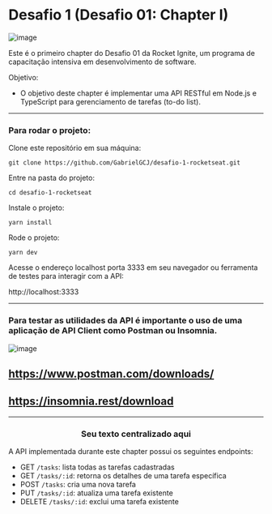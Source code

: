 # Desafio 1 (Desafio 01: Chapter I)

![image](https://user-images.githubusercontent.com/91347602/232902040-1eb12147-f163-4dd8-bf03-0d2cd96cefb7.png)

Este é o primeiro chapter do Desafio 01 da Rocket Ignite, um programa de capacitação intensiva em desenvolvimento de software.

Objetivo:

- O objetivo deste chapter é implementar uma API RESTful em Node.js e TypeScript para gerenciamento de tarefas (to-do list).

---

### Para rodar o projeto:

Clone este repositório em sua máquina:

`git clone https://github.com/GabrielGCJ/desafio-1-rocketseat.git`

Entre na pasta do projeto:

`cd desafio-1-rocketseat`

Instale o projeto:

`yarn install`

Rode o projeto:

`yarn dev`

Acesse o endereço localhost porta 3333 em seu navegador ou ferramenta de testes para interagir com a API:

http://localhost:3333

---

### Para testar as utilidades da API é importante o uso de uma aplicação de API Client como Postman ou Insomnia.

![image](https://user-images.githubusercontent.com/91347602/232907354-81bfa735-8b77-45b0-a624-9964122a11bc.png)

## https://www.postman.com/downloads/

## https://insomnia.rest/download

---
<center><h3>Seu texto centralizado aqui</h3></center>
A API implementada durante este chapter possui os seguintes endpoints:

- GET `/tasks`: lista todas as tarefas cadastradas
- GET `/tasks/:id`: retorna os detalhes de uma tarefa específica
- POST `/tasks`: cria uma nova tarefa
- PUT `/tasks/:id`: atualiza uma tarefa existente
- DELETE `/tasks/:id`: exclui uma tarefa existente
